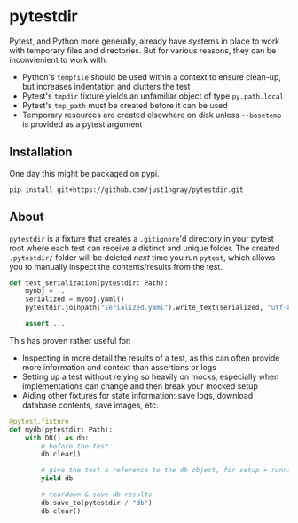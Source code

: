 # pytestdir

Pytest, and Python more generally, already have systems in place to work with
temporary files and directories. But for various reasons, they can be
inconvienient to work with.

- Python's `tempfile` should be used within a context to ensure clean-up, but
  increases indentation and clutters the test
- Pytest's `tmpdir` fixture yields an unfamiliar object of type `py.path.local`
- Pytest's `tmp_path` must be created before it can be used
- Temporary resources are created elsewhere on disk unless `--basetemp` is
  provided as a pytest argument

## Installation

One day this might be packaged on pypi.

```shell
pip install git+https://github.com/just1ngray/pytestdir.git
```

## About

`pytestdir` is a fixture that creates a `.gitignore`'d directory in your pytest
root where each test can receive a distinct and unique folder. The created
`.pytestdir/` folder will be deleted *next* time you run `pytest`, which allows
you to manually inspect the contents/results from the test.

```python
def test_serialization(pytestdir: Path):
    myobj = ...
    serialized = myobj.yaml()
    pytestdir.joinpath("serialized.yaml").write_text(serialized, "utf-8")

    assert ...
```

This has proven rather useful for:

- Inspecting in more detail the results of a test, as this can often provide
  more information and context than assertions or logs
- Setting up a test without relying so heavily on mocks, especially when
  implementations can change and then break your mocked setup
- Aiding other fixtures for state information: save logs, download database
  contents, save images, etc.

```python
@pytest.fixture
def mydb(pytestdir: Path):
    with DB() as db:
        # before the test
        db.clear()

        # give the test a reference to the db object, for setup + running + asserting
        yield db

        # teardown & save db results
        db.save_to(pytestdir / "db")
        db.clear()
```
